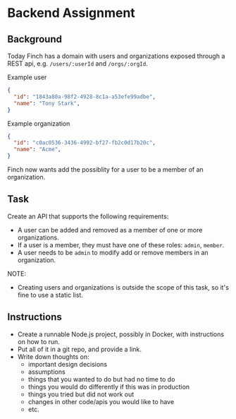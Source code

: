 # Backend Assignment

## Background

Today Finch has a domain with users and organizations exposed through a REST api, e.g. `/users/:userId` and `/orgs/:orgId`.

Example user
```json
{
  "id": "1843a80a-98f2-4928-8c1a-a53efe99adbe",
  "name": "Tony Stark",
}
```

Example organization
```json
{
  "id": "c0ac0536-3436-4992-bf27-fb2c0d17b20c",
  "name": "Acme",
}
```

Finch now wants add the possiblity for a user to be a member of an organization.

## Task

Create an API that supports the following requirements: 
* A user can be added and removed as a member of one or more organizations.
* If a user is a member, they must have one of these roles: `admin`, `member`.
* A user needs to be `admin` to modify add or remove members in an organization.

NOTE: 
* Creating users and organizations is outside the scope of this task, so it's fine to use a static list.

## Instructions

* Create a runnable Node.js project, possibly in Docker, with instructions on how to run.
* Put all of it in a git repo, and provide a link.
* Write down thoughts on:
  * important design decisions
  * assumptions
  * things that you wanted to do but had no time to do
  * things you would do differently if this was in production
  * things you tried but did not work out
  * changes in other code/apis you would like to have
  * etc.
